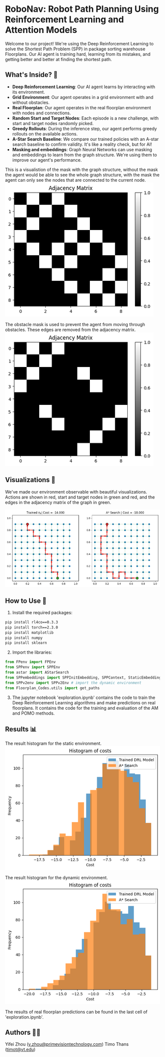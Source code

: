 # RoboNav: Robot Path Planning Using Reinforcement Learning and Attention Models

Welcome to our project! We're using the Deep Reinforcement Learning to solve the Shortest Path Problem (SPP) in package sorting warehouse Floorplans. Our AI agent is training hard, learning from its mistakes, and getting better and better at finding the shortest path. 

## What's Inside? 🎁

- **Deep Reinforcement Learning**: Our AI agent learns by interacting with its environment.
- **Grid Environment**: Our agent operates in a grid environment with and without obstacles.
- **Real Floorplan**: Our agent operates in the real floorplan environment with nodes and connections.
- **Random Start and Target Nodes**: Each episode is a new challenge, with start and target nodes randomly picked.
- **Greedy Rollouts**: During the inference step, our agent performs greedy rollouts on the available actions.
- **A-Star Search Baseline**: We compare our trained policies with an A-star search baseline to confirm validity. It's like a reality check, but for AI!
- **Masking and embeddings**: Graph Neural Networks can use masking and embeddings to learn from the graph structure. We're using them to improve our agent's performance.

This is a visualistion of the mask with the graph structure, without the mask the agent would be able to see the whole graph structure, with the mask the agent can only see the nodes that are connected to the current node.
![alt text](media/adjancyMatrix1.png)

The obstacle mask is used to prevent the agent from moving through obstacles. These edges are removed from the adjacency matrix.
![alt text](media/adjencyMatrix2.png)

## Visualizations 🎨

We've made our environment observable with beautiful visualizations. Actions are shown in red, start and target nodes in green and red, and the edges in the adjacency matrix of the graph in green.

![alt text](media/goodDRLOutputDynamic.png)

## How to Use 🚀

1. Install the required packages:
```bash
pip install rl4co==0.3.3
pip install torch==2.3.0
pip install matplotlib
pip install numpy
pip install sklearn
```

2. Import the libraries:
```python
from FPenv import FPEnv
from SPPenv import SPPEnv
from astar import AStarSearch
from SPPembeddings import SPPInitEmbedding, SPPContext, StaticEmbedding
from SPPv2env import SPPv2Env # import the dynamic environment
from Floorplan_Codes.utils import get_paths
```

3. The jupyter notebook 'exploration.ipynb' contains the code to train the Deep Reinforcement Learning algorithms and make predictions on real floorplans. It contains the code for the training and evaluation of the AM and POMO methods.

## Results 📊

The result histogram for the static environment.
![alt text](media/plotHistogram.png)

The result histogram for the dynamic environment.
![alt text](media/plotHistDyn.png)

The results of real floorplan predictions can be found in the last cell of 'exploration.ipynb'.

## Authors 🧑‍💻
Yifei Zhou (y.zhou@primevisiontechnology.com)
Timo Thans (timot@vt.edu)
